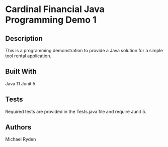 Cardinal Financial Java Programming Demo 1
==========================================

Description
-----------
This is a programming demonstration to provide a Java solution for a simple tool rental application.

Built With
--------
Java 11
Junit 5

Tests
-----
Required tests are provided in the Tests.java file and require Junit 5.

Authors
-------
Michael Ryden
